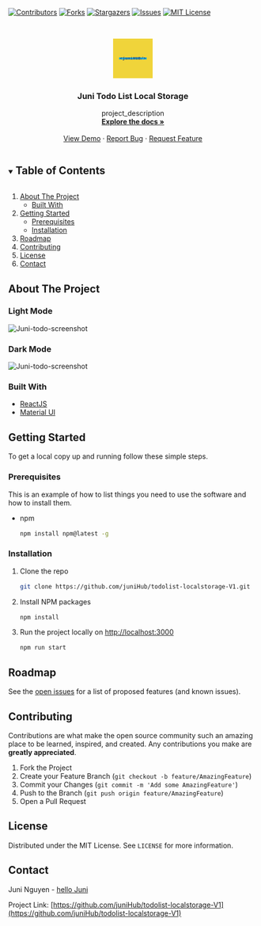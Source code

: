 <!-- PROJECT SHIELDS -->

[![Contributors][contributors-shield]][contributors-url]
[![Forks][forks-shield]][forks-url]
[![Stargazers][stars-shield]][stars-url]
[![Issues][issues-shield]][issues-url]
[![MIT License][license-shield]][license-url]


<!-- MARKDOWN LINKS & IMAGES -->
<!-- https://www.markdownguide.org/basic-syntax/#reference-style-links -->
[contributors-shield]: https://img.shields.io/github/contributors/juniHub/todolist-localstorage-V1.svg?style=for-the-badge
[contributors-url]: https://github.com/juniHub/todolist-localstorage-V1/graphs/contributors
[forks-shield]: https://img.shields.io/github/forks/juniHub/todolist-localstorage-V1.svg?style=for-the-badge
[forks-url]: https://github.com/juniHub/todolist-localstorage-V1/network/members
[stars-shield]: https://img.shields.io/github/stars/juniHub/todolist-localstorage-V1.svg?style=for-the-badge
[stars-url]: https://github.com/juniHub/todolist-localstorage-V1/stargazers
[issues-shield]: https://img.shields.io/github/issues/juniHub/todolist-localstorage-V1.svg?style=for-the-badge
[issues-url]: https://github.com/juniHub/todolist-localstorage-V1/issues
[license-shield]: https://img.shields.io/github/license/juniHub/todolist-localstorage-V1.svg?style=for-the-badge
[license-url]: https://github.com/juniHub/todolist-localstorage-V1/blob/master/LICENSE.txt


<!-- PROJECT LOGO -->
<br />
<p align="center">
  <a href="https://github.com/juniHub/todolist-localstorage-V1">
    <img src="logo.png" alt="Logo" width="80" height="80">
  </a>

  <h3 align="center">Juni Todo List Local Storage</h3>

  <p align="center">
    project_description
    <br />
    <a href="https://github.com/juniHub/todolist-localstorage-V1"><strong>Explore the docs »</strong></a>
    <br />
    <br />
    <a href="https://todo-localstorage-v1.netlify.app/" target="_blank">View Demo</a>
    ·
    <a href="https://github.com/juniHub/todolist-localstorage-V1
/issues">Report Bug</a>
    ·
    <a href="https://github.com/juniHub/todolist-localstorage-V1
/issues">Request Feature</a>
  </p>
</p>

<!-- TABLE OF CONTENTS -->
<details open="open">
  <summary><h2 style="display: inline-block">Table of Contents</h2></summary>
  <ol>
    <li>
      <a href="#about-the-project">About The Project</a>
      <ul>
        <li><a href="#built-with">Built With</a></li>
      </ul>
    </li>
    <li>
      <a href="#getting-started">Getting Started</a>
      <ul>
        <li><a href="#prerequisites">Prerequisites</a></li>
        <li><a href="#installation">Installation</a></li>
      </ul>
    </li>
    <li><a href="#roadmap">Roadmap</a></li>
    <li><a href="#contributing">Contributing</a></li>
    <li><a href="#license">License</a></li>
    <li><a href="#contact">Contact</a></li>
  </ol>
</details>



<!-- ABOUT THE PROJECT -->
## About The Project

### Light Mode
![Juni-todo-screenshot](https://res.cloudinary.com/dafolrlpj/image/upload/v1622723056/gallery/f0vqyoflmn923tngdiyp.png)

### Dark Mode
![Juni-todo-screenshot](https://res.cloudinary.com/dafolrlpj/image/upload/v1622723055/gallery/ezvf6navjth7pzqrrpt7.png)



### Built With

* [ReactJS](https://reactjs.org/)
* [Material UI](https://material-ui.com/)


<!-- GETTING STARTED -->
## Getting Started

To get a local copy up and running follow these simple steps.

### Prerequisites

This is an example of how to list things you need to use the software and how to install them.
* npm
  ```sh
  npm install npm@latest -g
  ```

### Installation

1. Clone the repo
   ```sh
   git clone https://github.com/juniHub/todolist-localstorage-V1.git
   ```
   
2. Install NPM packages
   ```sh
   npm install
   ```
   
3. Run the project locally on [http://localhost:3000](http://localhost:3000)

   ```sh
   npm run start
   ```


<!-- ROADMAP -->
## Roadmap

See the [open issues](https://github.com/juniHub/todolist-localstorage-V1/issues) for a list of proposed features (and known issues).



<!-- CONTRIBUTING -->
## Contributing

Contributions are what make the open source community such an amazing place to be learned, inspired, and created. Any contributions you make are **greatly appreciated**.

1. Fork the Project
2. Create your Feature Branch (`git checkout -b feature/AmazingFeature`)
3. Commit your Changes (`git commit -m 'Add some AmazingFeature'`)
4. Push to the Branch (`git push origin feature/AmazingFeature`)
5. Open a Pull Request



<!-- LICENSE -->
## License

Distributed under the MIT License. See `LICENSE` for more information.



<!-- CONTACT -->
## Contact

Juni Nguyen - [hello Juni](hellojuninguyen@gmail.com)

Project Link: [https://github.com/juniHub/todolist-localstorage-V1](https://github.com/juniHub/todolist-localstorage-V1)




